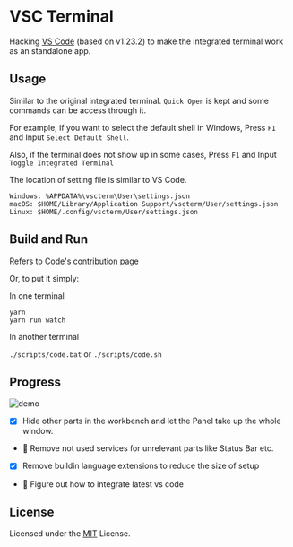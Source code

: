 # VSC Terminal
Hacking [VS Code](https://github.com/Microsoft/vscode) (based on v1.23.2) to make the integrated terminal work as an standalone app.

## Usage
Similar to the original integrated terminal. `Quick Open` is kept and some commands can be access through it.

For example, if you want to select the default shell in Windows, Press `F1` and Input `Select Default Shell`.

Also, if the terminal does not show up in some cases, Press `F1` and Input `Toggle Integrated Terminal`

The location of setting file is similar to VS Code.
```
Windows: %APPDATA%\vscterm\User\settings.json
macOS: $HOME/Library/Application Support/vscterm/User/settings.json
Linux: $HOME/.config/vscterm/User/settings.json
```

## Build and Run
Refers to [Code's contribution page](https://github.com/Microsoft/vscode/wiki/How-to-Contribute)

Or, to put it simply:

In one terminal
```
yarn
yarn run watch
```

In another terminal

`./scripts/code.bat` or `./scripts/code.sh`

## Progress
![demo](https://media.giphy.com/media/5aWCHpEBOIHLqduPP0/giphy.gif)
* [x] Hide other parts in the workbench and let the Panel take up the whole window.
* :runner: Remove not used services for unrelevant parts like Status Bar etc.
* [x] Remove buildin language extensions to reduce the size of setup
* :runner: Figure out how to integrate latest vs code

## License
Licensed under the [MIT](LICENSE.txt) License.
